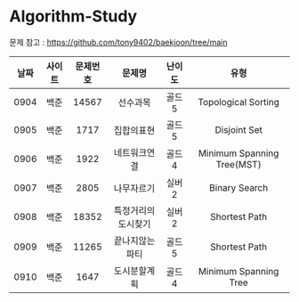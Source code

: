 # Algorithm-Study
  
문제 참고 : https://github.com/tony9402/baekjoon/tree/main
  
|날짜|사이트|문제번호|문제명|난이도|유형|
|:------:|:---------:|:--------:|:----------------------:|:-------:|:-----------------:|
|0904|백준|14567|선수과목|골드5|Topological Sorting
|0905|백준|1717|집합의표현|골드5|Disjoint Set
|0906|백준|1922|네트워크연결|골드4|Minimum Spanning Tree(MST)
|0907|백준|2805|나무자르기|실버2|Binary Search
|0908|백준|18352|특정거리의도시찾기|실버2|Shortest Path
|0909|백준|11265|끝나지않는파티|골드5|Shortest Path
|0910|백준|1647|도시분할계획|골드4|Minimum Spanning Tree
